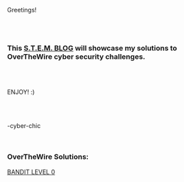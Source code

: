 <p>Greetings!</p>
<br>
<br>
<h3>This <a href="https://cyber-chic.github.io/overthewiresolutions">S.T.E.M. BLOG</a> will showcase my solutions to OverTheWire cyber security challenges.</h3>
<br>
<br>
<p>ENJOY! :)</p>
<br>
<br>
<p>-cyber-chic</p>
<br>
<h3>OverTheWire Solutions:</h3>
<p><a href="https://cyber-chic.github.io/overthewiresolutions/banditlevel0">BANDIT LEVEL 0</a></p>
